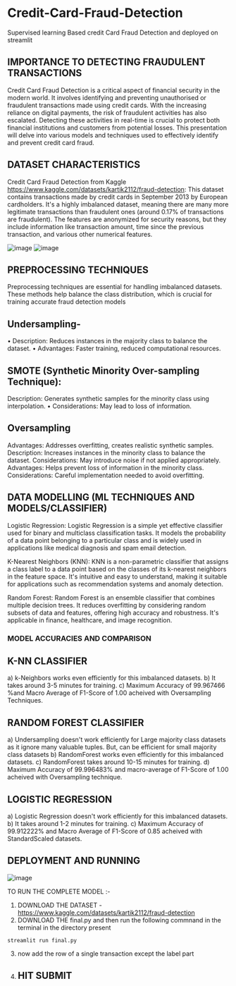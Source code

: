 # Credit-Card-Fraud-Detection
Supervised learning Based credit Card Fraud Detection and deployed on streamlit
##  IMPORTANCE TO DETECTING FRAUDULENT TRANSACTIONS
 Credit Card Fraud Detection is a critical aspect of financial security in the modern world. It involves identifying and preventing unauthorised or fraudulent transactions made using credit cards. With the increasing reliance on digital payments, the risk of fraudulent activities has also escalated. Detecting these activities in real-time is crucial to protect both financial institutions and customers from potential losses. This presentation will delve into various models and techniques used to effectively identify and prevent credit card fraud.  
 
## DATASET CHARACTERISTICS 
Credit Card Fraud Detection from Kaggle https://www.kaggle.com/datasets/kartik2112/fraud-detection: This dataset contains transactions made by credit cards in September 2013 by European cardholders. It's a highly imbalanced dataset, meaning there are many more legitimate transactions than fraudulent ones (around 0.17% of transactions are fraudulent). The features are anonymized for security reasons, but they include information like transaction amount, time since the previous transaction, and various other numerical features.

![image](https://github.com/Sayakhatui/Credit-Card-Fraud-Detection/assets/150340995/c6759a7e-850d-4bb9-8dae-de8d957233e9)
![image](https://github.com/Sayakhatui/Credit-Card-Fraud-Detection/assets/150340995/27609ae6-2f74-4875-8414-f6f2dc1342ba)

## PREPROCESSING TECHNIQUES
Preprocessing techniques are essential for handling imbalanced datasets. These methods help balance the class distribution, which is crucial for training accurate fraud detection models
## Undersampling-
• Description: Reduces instances in the majority class to balance the dataset.
• Advantages: Faster training, reduced computational resources.

## SMOTE (Synthetic Minority Over-sampling Technique):
Description: Generates synthetic samples for the minority class using interpolation.
• Considerations: May lead to loss of information.

## Oversampling
Advantages: Addresses overfitting, creates realistic synthetic samples.
Description: Increases instances in the minority class to balance the dataset.
Considerations: May introduce noise if not applied appropriately.
Advantages: Helps prevent loss of information in the minority class.
Considerations: Careful implementation needed to avoid overfitting.


## DATA MODELLING (ML TECHNIQUES AND MODELS/CLASSIFIER)

Logistic Regression: Logistic Regression is a simple yet effective classifier used for binary and multiclass classification tasks. It models the probability of a data point belonging to a particular class and is widely used in applications like medical diagnosis and spam email detection.

K-Nearest Neighbors (KNN): KNN is a non-parametric classifier that assigns a class label to a data point based on the classes of its k-nearest neighbors in the feature space. It's intuitive and easy to understand, making it suitable for applications such as recommendation systems and anomaly detection.

Random Forest: Random Forest is an ensemble classifier that combines multiple decision trees. It reduces overfitting by considering random subsets of data and features, offering high accuracy and robustness. It's applicable in finance, healthcare, and image recognition.
### MODEL ACCURACIES AND COMPARISON

## K-NN CLASSIFIER
a) k-Neighbors works even efficiently for this imbalanced datasets.
b) It takes around 3-5 minutes for training.
c) Maximum Accuracy of 99.967466 %and Macro Average of F1-Score of 1.00 acheived with Oversampling Techniques.

## RANDOM FOREST CLASSIFIER
a) Undersampling doesn't work efficiently for Large majority class datasets as it ignore many valuable tuples. But, can be efficient for small majority class datasets
b) RandomForest works even efficiently for this imbalanced datasets.
c) RandomForest takes around 10-15 minutes for training.
d) Maximum Accuracy of 99.996483% and macro-average of F1-Score of 1.00 acheived with Oversampling technique.

## LOGISTIC REGRESSION
a) Logistic Regression doesn't work efficiently for this imbalanced datasets.
b) It takes around 1-2 minutes for training.
c) Maximum Accuracy of 99.912222% and Macro Average of F1-Score of 0.85 acheived with StandardScaled datasets.

## DEPLOYMENT AND RUNNING 
   ![image](https://github.com/Sayakhatui/Credit-Card-Fraud-Detection/assets/150340995/1cdadd0f-8284-4295-b32f-d3522d539332)

TO RUN THE COMPLETE MODEL :-
1. DOWNLOAD THE DATASET -https://www.kaggle.com/datasets/kartik2112/fraud-detection
2. DOWNLOAD THE final.py and then run the following commnand in the terminal in the directory present 
```
streamlit run final.py
```
3. now add the row of a single transaction except the label part
4. ## HIT SUBMIT

